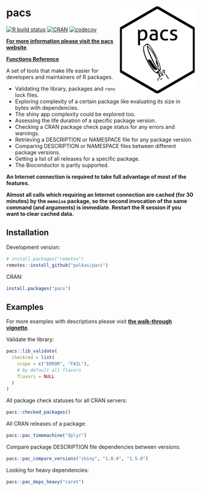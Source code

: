 # pacs <a href='https://github.com/polkas/pacs'><img src='man/figures/pacs_logo.png' align="right" width="200px" /></a>
[![R build status](https://github.com/polkas/pacs/workflows/R-CMD-check/badge.svg)](https://github.com/polkas/pacs/actions)
[![CRAN](https://www.r-pkg.org/badges/version/pacs)](https://cran.r-project.org/package=pacs)
[![codecov](https://codecov.io/gh/Polkas/pacs/branch/master/graph/badge.svg)](https://app.codecov.io/gh/Polkas/pacs)

[**For more information please visit the pacs website**](https://polkas.github.io/pacs/).

[**Functions Reference**](https://polkas.github.io/pacs/reference/index.html)

A set of tools that make life easier for developers and maintainers of R packages.

- Validating the library, packages and `renv` lock files.
- Exploring complexity of a certain package like evaluating its size in bytes with dependencies.
- The shiny app complexity could be explored too.
- Assessing the life duration of a specific package version.
- Checking a CRAN package check page status for any errors and warnings.
- Retrieving a DESCRIPTION or NAMESPACE file for any package version.
- Comparing DESCRIPTION or NAMESPACE files between different package versions.
- Getting a list of all releases for a specific package.
- The Bioconductor is partly supported.

**An Internet connection is required to take full advantage of most of the features.**

**Almost all calls which requiring an Internet connection are cached (for 30 minutes) by the `memoise` package, so the second invocation of the same command (and arguments) is immediate. Restart the R session if you want to clear cached data.**

## Installation

Development version:

```r
# install.packages("remotes")
remotes::install_github("polkas/pacs")
```

CRAN:

```r
install.packages("pacs")
```

## Examples

For more examples with descriptions please visit [**the walk-through vignette**](https://polkas.github.io/pacs/articles/GettingStarted.html).

Validate the library:

```r
pacs::lib_validate(
  checkred = list(
    scope = c("ERROR", "FAIL"),
    # by default all flavors
    flavors = NULL
  )
)
```

All package check statuses for all CRAN servers:

```r
pacs::checked_packages()
```

All CRAN releases of a package:

```r
pacs::pac_timemachine("dplyr")
```

Compare package DESCRIPTION file dependencies between versions:

```r
pacs::pac_compare_versions("shiny", "1.0.0", "1.5.0")
```

Looking for heavy dependencies:

```r
pacs::pac_deps_heavy("caret")
```
